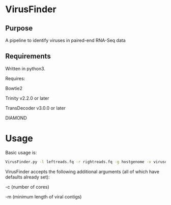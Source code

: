 # VirusFinder
## Purpose
A pipeline to identify viruses in paired-end RNA-Seq data
## Requirements
Written in python3.

Requires:

Bowtie2

Trinity v2.2.0 or later

TransDecoder v3.0.0 or later

DIAMOND

# Usage
Basic usage is:
```bash
VirusFinder.py -l leftreads.fq -r rightreads.fq -g hostgenome -v virusdatabase -n nrdatabase
```
VirusFinder accepts the following additional arguments (all of which have defaults already set):

-c (number of cores)

-m (minimum length of viral contigs)
